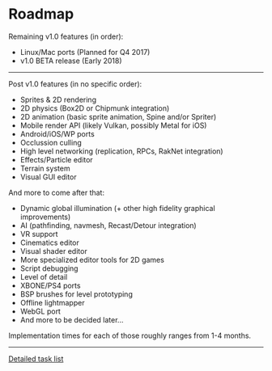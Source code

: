 # Roadmap

Remaining v1.0 features (in order):
 - Linux/Mac ports (Planned for Q4 2017)
 - v1.0 BETA release (Early 2018)
 
---------------------------------------------------

Post v1.0 features (in no specific order): 
 - Sprites & 2D rendering
 - 2D physics (Box2D or Chipmunk integration)
 - 2D animation (basic sprite animation, Spine and/or Spriter)
 - Mobile render API (likely Vulkan, possibly Metal for iOS)
 - Android/iOS/WP ports
 - Occlussion culling
 - High level networking (replication, RPCs, RakNet integration)
 - Effects/Particle editor
 - Terrain system
 - Visual GUI editor 
 
And more to come after that:
 - Dynamic global illumination (+ other high fidelity graphical improvements)
 - AI (pathfinding, navmesh, Recast/Detour integration)
 - VR support
 - Cinematics editor
 - Visual shader editor
 - More specialized editor tools for 2D games
 - Script debugging
 - Level of detail
 - XBONE/PS4 ports
 - BSP brushes for level prototyping
 - Offline lightmapper
 - WebGL port
 - And more to be decided later...
 
Implementation times for each of those roughly ranges from 1-4 months.

---------------------------------------------------

[Detailed task list](https://trello.com/b/w6CyYY37/banshee-3d)
